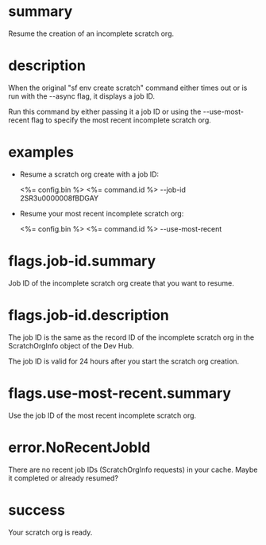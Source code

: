 # summary

Resume the creation of an incomplete scratch org.

# description

When the original "sf env create scratch" command either times out or is run with the --async flag, it displays a job ID.

Run this command by either passing it a job ID or using the --use-most-recent flag to specify the most recent incomplete scratch org.

# examples

- Resume a scratch org create with a job ID:

  <%= config.bin %> <%= command.id %> --job-id 2SR3u0000008fBDGAY

- Resume your most recent incomplete scratch org:

  <%= config.bin %> <%= command.id %> --use-most-recent

# flags.job-id.summary

Job ID of the incomplete scratch org create that you want to resume.

# flags.job-id.description

The job ID is the same as the record ID of the incomplete scratch org in the ScratchOrgInfo object of the Dev Hub.

The job ID is valid for 24 hours after you start the scratch org creation.

# flags.use-most-recent.summary

Use the job ID of the most recent incomplete scratch org. 

# error.NoRecentJobId

There are no recent job IDs (ScratchOrgInfo requests) in your cache. Maybe it completed or already resumed?

# success

Your scratch org is ready.

